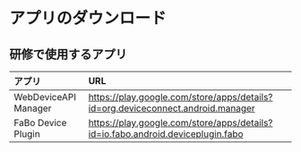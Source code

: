 # アプリのダウンロード

## 研修で使用するアプリ

|アプリ|URL|
|:--|:--|
| WebDeviceAPI Manager | https://play.google.com/store/apps/details?id=org.deviceconnect.android.manager |
| FaBo Device Plugin | https://play.google.com/store/apps/details?id=io.fabo.android.deviceplugin.fabo |